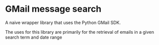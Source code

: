 GMail message search
====================

A naive wrapper library that uses the Python GMail SDK.

The uses for this library are primarily for the retrieval of emails in a given search term and date range